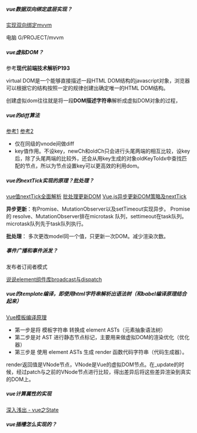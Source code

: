 ##### vue数据双向绑定底层实现？
[实现双向绑定mvvm](https://segmentfault.com/a/1190000006599500)

电脑 G/PROJECT/mvvm

##### vue虚拟DOM？
参考**现代前端技术解析P193**

virtual DOM是一个能够直接描述一段HTML DOM结构的javascript对象，浏览器可以根据它的结构按照一定的规律创建出确定唯一的HTML DOM结构。

创建虚拟dom往往就是将一段**DOM描述字符串**解析成虚拟DOM对象的过程，

##### vue的diff算法
[参考1](http://blog.csdn.net/m6i37jk/article/details/78140159)
[参考2](https://segmentfault.com/a/1190000008782928#articleHeader0)

- 仅在同级的vnode间做diff
- key值作用。不设key，newCh和oldCh只会进行头尾两端的相互比较，设key后，除了头尾两端的比较外，还会从用key生成的对象oldKeyToIdx中查找匹配的节点，所以为节点设置key可以更高效的利用dom。

##### vue的nextTick实现的原理？批处理？
[vue值nextTick全面解析](https://www.cnblogs.com/xujiazheng/p/6852124.html)
[批处理更新DOM](https://github.com/youngwind/blog/issues/88)
[Vue.js异步更新DOM策略及nextTick](https://github.com/answershuto/learnVue/blob/master/docs/Vue.js%E5%BC%82%E6%AD%A5%E6%9B%B4%E6%96%B0DOM%E7%AD%96%E7%95%A5%E5%8F%8AnextTick.MarkDown)

**异步更新**：有Promise、MutationObserver以及setTimeout实现异步。
Promise 的 resolve、MutationObserver排在microtask 队列，settimeout在task队列。microtask队列先于task队列执行。

**批处理**： 多次更改model同一个值，只更新一次DOM。减少渲染次数。


##### 事件广播和事件派发？
发布者订阅者模式

[说说element组件库broadcast与dispatch](https://github.com/answershuto/learnVue/blob/master/docs/%E8%AF%B4%E8%AF%B4element%E7%BB%84%E4%BB%B6%E5%BA%93broadcast%E4%B8%8Edispatch.MarkDown)

##### vue的template编译，即使用html字符串解析出语法树（和babel编译原理结合起来）
[Vue模板编译原理](https://github.com/berwin/Blog/issues/18)

- 第一步是将 模板字符串 转换成 element ASTs（元素抽象语法树）
- 第二步是对 AST 进行静态节点标记，主要用来做虚拟DOM的渲染优化（优化器）
- 第三步是 使用 element ASTs 生成 render 函数代码字符串（代码生成器）。

render返回值是VNode节点，VNode是Vue的虚拟DOM节点。在_update的时候，经过patch与之前的VNode节点进行比较，得出差异后将这些差异渲染到真实的DOM上。

##### vue计算属性的实现
[深入浅出 - vue之State](https://github.com/berwin/Blog/issues/13)

##### vue插槽怎么实现的？


